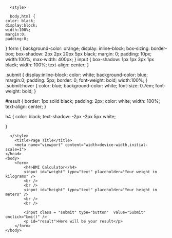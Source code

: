 <!DOCTYPE html>
<html>
    <head>
      
      
      
      <style>
      
      body,html {
    color: black;
    display:block;
    width:100%;
    margin:0;
    padding:0;
}
form {
    background-color: orange;
    display: inline-block;
    box-sizing: border-box;
    box-shadow: 2px 2px 20px 5px black;
    margin: 0;
    padding: 10px;
    width:100%;
    max-width: 400px;
}
input {
    box-shadow: 1px 1px 3px 1px black;
    width: 100%;
    text-align: center;
}

.submit {
    display:inline-block;
    color: white;
    background-color: blue;
    margin:0;
    padding: 5px;
    border: 0;
    font-weight: bold;
    width:100%;
}
.submit:hover {
    color: blue;
    background-color: white;
    font-size: 0.7em;
    font-weight: bold;
}

#result {
    border: 1px solid black;
    padding: 2px;
    color: white;
    width: 100%;
    text-align: center;
}

h4 {
    color: black;
    text-shadow: -2px -2px 5px white;
    
}



      
      
      </style>
        <title>Page Title</title>
        <meta name="viewport" content="width=device-width,initial-scale=1">
    </head>
    <body>
        <form>
            <h4>BMI Calculator</h4>
            <input id="weight" type="text" placeholder="Your weight in kilograms" />
            <br />
            <br />
            <input id="height" type="text" placeholder="Your height in meters" />
            <br />
            <br />
            
            <input class = "submit" type="button"  value="Submit" onclick="bmi()" />
            <p id="result">Here will be your result</p>
        </form>
    </body>
</html>

<script>
function bmi () {
var height = Number(document.getElementById("height").value);
var weight = Number(document.getElementById("weight").value);
var result = weight / (height * height);
document.getElementById("result").innerHTML = "Your bmi score is : " + result;
}


</script>
